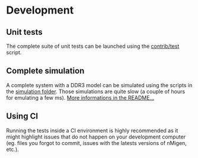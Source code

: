 # Development

## Unit tests

The complete suite of unit tests can be launched using the [contrib/test](../contrib/test) script.

## Complete simulation

A complete system with a DDR3 model can be simulated using the scripts in the [simulation folder](../gram/simulation/). Those simulations are quite slow (a couple of hours for emulating a few ms). [More informations in the README...](../gram/simulation/README.md)

## Using CI

Running the tests inside a CI environment is highly recommended as it might highlight issues that do not happen on your development computer (eg. files you forgot to commit, issues with the latests versions of nMigen, etc.).
